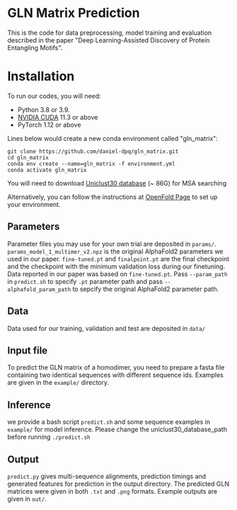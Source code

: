 # GLN Matrix Prediction
This is the code for data preprocessing, model training and evaluation described 
in the paper "Deep Learning-Assisted Discovery of Protein Entangling Motifs".

# Installation

To run our codes, you will need:
+ Python 3.8 or 3.9.
+ [NVIDIA CUDA](https://developer.nvidia.com/cuda-downloads) 11.3 or above
+ PyTorch 1.12 or above 

Lines below would create a new conda environment called "gln_matrix":

```shell
git clone https://github.com/daniel-dpq/gln_matrix.git
cd gln_matrix
conda env create --name=gln_matrix -f environment.yml
conda activate gln_matrix
```

You will need to download [Uniclust30 database](https://gwdu111.gwdg.de/~compbiol/uniclust/2023_02/)
 (~ 86G) for MSA searching

Alternatively, you can follow the instructions at [OpenFold Page](https://github.com/aqlaboratory/openfold) 
to set up your environment.

## Parameters

Parameter files you may use for your own trial are deposited in `params/`. `params_model_1_multimer_v2.npz` 
is the original AlphaFold2 parameters we used in our paper. `fine-tuned.pt` and `finalpoint.pt` are the final
checkpoint and the checkpoint with the minimum validation loss during our finetuning. Data reported in 
our paper was based on `fine-tuned.pt`. Pass `--param_path` in `predict.sh` to specify `.pt` parameter path and 
pass `--alphafold_param_path` to sepcify the original AlphaFold2 parameter path.

## Data

Data used for our training, validation and test are deposited in `data/`

## Input file

To predict the GLN matrix of a homodimer, you need to prepare a fasta file containing two identical 
sequences with different sequence ids. Examples are given in the `example/` directory.

## Inference

we provide a bash script `predict.sh` and some sequence examples in `example/` for model inference. Please 
change the uniclust30_database_path before running `./predict.sh`

## Output

`predict.py` gives multi-sequence alignments, prediction timings and generated features for prediction in the output directory. The predicted GLN matrices were given in both `.txt` and `.png` formats. Example outputs are given in `out/`.